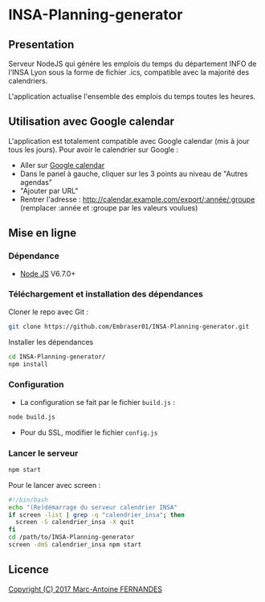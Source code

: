 # INSA-Planning-generator

## Presentation

  Serveur NodeJS qui génère les emplois du temps du département INFO de l'INSA Lyon sous la forme de fichier .ics, compatible avec la majorité des calendriers.
  
  L'application actualise l'ensemble des emplois du temps toutes les heures.

## Utilisation avec Google calendar

L'application est totalement compatible avec Google calendar (mis à jour tous les jours).
Pour avoir le calendrier sur Google :

- Aller sur [Google calendar](https://calendar.google.com)
- Dans le panel à gauche, cliquer sur les 3 points au niveau de "Autres agendas"
- "Ajouter par URL"
- Rentrer l'adresse : http://calendar.example.com/export/:année/:groupe (remplacer :année et :groupe par les valeurs voulues)

## Mise en ligne

### Dépendance

-  [Node JS](https://nodejs.org) V6.7.0+
  

### Téléchargement et installation des dépendances

Cloner le repo avec Git :
```bash
git clone https://github.com/Embraser01/INSA-Planning-generator.git
```

Installer les dépendances

```bash
cd INSA-Planning-generator/
npm install
```

###  Configuration

- La configuration se fait par le fichier `build.js` :

```bash
node build.js
```

- Pour du SSL, modifier le fichier `config.js`


### Lancer le serveur

```bash
npm start
```

Pour le lancer avec screen :

```bash
#!/bin/bash
echo "(Re)démarrage du serveur calendrier INSA"
if screen -list | grep -q "calendrier_insa"; then
  screen -S calendrier_insa -X quit
fi
cd /path/to/INSA-Planning-generator
screen -dmS calendrier_insa npm start
```


## Licence

[Copyright (C) 2017  Marc-Antoine FERNANDES](https://github.com/Embraser01/INSA-Planning-generator/blob/master/LICENSE.md)
